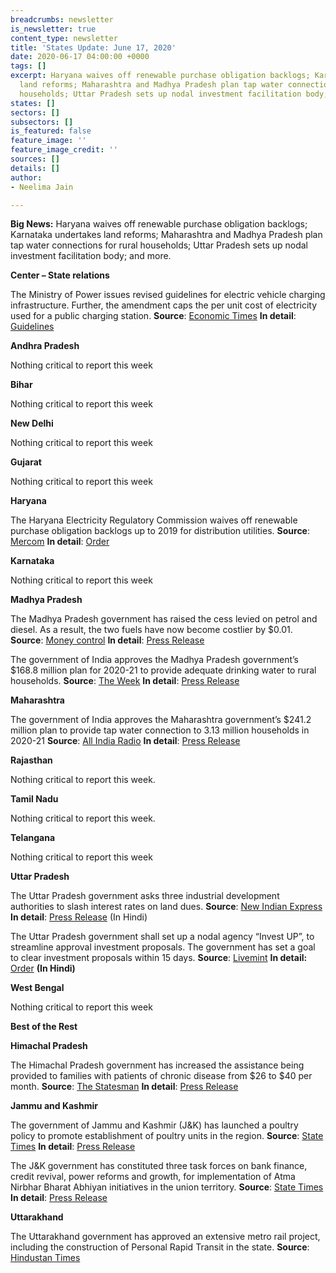```yaml
---
breadcrumbs: newsletter
is_newsletter: true
content_type: newsletter
title: 'States Update: June 17, 2020'
date: 2020-06-17 04:00:00 +0000
tags: []
excerpt: Haryana waives off renewable purchase obligation backlogs; Karnataka undertakes
  land reforms; Maharashtra and Madhya Pradesh plan tap water connections for rural
  households; Uttar Pradesh sets up nodal investment facilitation body; and more.
states: []
sectors: []
subsectors: []
is_featured: false
feature_image: ''
feature_image_credit: ''
sources: []
details: []
author:
- Neelima Jain

---
```

**Big News:** Haryana waives off renewable purchase obligation backlogs; Karnataka undertakes land reforms; Maharashtra and Madhya Pradesh plan tap water connections for rural households; Uttar Pradesh sets up nodal investment facilitation body; and more.

**Center – State relations**

The Ministry of Power issues revised guidelines for electric vehicle charging infrastructure. Further, the amendment caps the per unit cost of electricity used for a public charging station. **Source**: [Economic Times](https://economictimes.indiatimes.com/industry/energy/power/power-ministry-issues-revised-norms-for-ev-charging-infra-to-boost-e-mobility/articleshow/71444886.cms?from=mdr) **In detail**: [Guidelines](https://powermin.nic.in/sites/default/files/webform/notices/Amendment%20in%20Revised%20Guidelines.pdf)

**Andhra Pradesh**

Nothing critical to report this week

**Bihar**

Nothing critical to report this week

**New Delhi**

Nothing critical to report this week

**Gujarat**

Nothing critical to report this week

**Haryana**

The Haryana Electricity Regulatory Commission waives off renewable purchase obligation backlogs up to 2019 for distribution utilities. **Source**: [Mercom](https://mercomindia.com/haryana-waives-backlog-surcharges-open-access/) **In detail**: [Order](https://herc.gov.in/WriteReadData/Orders/O20200601.pdf)

**Karnataka**

Nothing critical to report this week

**Madhya Pradesh**

The Madhya Pradesh government has raised the cess levied on petrol and diesel. As a result, the two fuels have now become costlier by $0.01. **Source**: [Money control](https://www.moneycontrol.com/news/india/cess-on-petrol-and-diesel-increased-by-rs-1-in-madhya-pradesh-5398801.html) **In detail**: [Press Release](https://www.mpinfo.org/News/TodaysNews.aspx?newsid=20200612N23&LocID=1&PDt=6/12/2020)

The government of India approves the Madhya Pradesh government’s $168.8 million plan for 2020-21 to provide adequate drinking water to rural households. **Source**: [The Week](https://www.theweek.in/news/india/2020/06/11/mp-gets-rs-1280-crore-from-centre-under-jal-jeevan-mission.html) **In detail**: [Press Release](https://pib.gov.in/PressReleasePage.aspx?PRID=1630696)

**Maharashtra**

The government of India approves the Maharashtra government’s $241.2 million plan to provide tap water connection to 3.13 million households in 2020-21 **Source**: [All India Radio](http://www.newsonair.com/News?title=Centre-approves-funding-of-Rs-1%2C829-for-implementation-of-Jal-Jeevan-Mission-in-Maharashtra&id=391071) **In detail**: [Press Release](https://pib.gov.in/PressReleasePage.aspx?PRID=1630906)

**Rajasthan**

Nothing critical to report this week.

**Tamil Nadu**

Nothing critical to report this week.

**Telangana**

Nothing critical to report this week

**Uttar Pradesh**

The Uttar Pradesh government asks three industrial development authorities to slash interest rates on land dues. **Source**: [New Indian Express](https://www.newindianexpress.com/nation/2020/jun/11/yogi-government-slashes-interest-rates-on-land-dues-for-builders-in-uttar-pradesh-2155129.html) **In detail**: [Press Release](http://information.up.nic.in/attachments/files/5edf8f7f-c168-4eb4-810d-0c850af72573.pdf) (In Hindi)

The Uttar Pradesh government shall set up a nodal agency “Invest UP”, to streamline approval investment proposals. The government has set a goal to clear investment proposals within 15 days. **Source**: [Livemint](https://www.livemint.com/news/india/uttar-pradesh-to-set-up-invest-up-to-boost-investment-in-the-state-11592020046283.html) **In detail:** [Order](http://shasanadesh.up.gov.in/GO/ViewGOPDF_list_user.aspx?id1=MTcjMTgyIzYjMjAyMA==) **(In Hindi)**

**West Bengal**

Nothing critical to report this week

**Best of the Rest**

**Himachal Pradesh**

The Himachal Pradesh government has increased the assistance being provided to families with patients of chronic disease from $26 to $40 per month. **Source**: [The Statesman](https://www.thestatesman.com/cities/shimla/himachal-spends-rs-3-45-crore-sahara-yojna-1502899087.html) **In detail**: [Press Release](http://himachalpr.gov.in/OnePressRelease.aspx?Language=1&ID=17696)

**Jammu and Kashmir**

The government of Jammu and Kashmir (J&K) has launched a poultry policy to promote establishment of poultry units in the region. **Source**: [State Times](https://news.statetimes.in/jk-poultry-policy-framed-rs-50-cr-subsidy-announced-for-broiler-layer-farms-allied-activities/) **In detail**: [Press Release](http://new.jkdirinf.in/NewsDescription.aspx?ID=64463)

The J&K government has constituted three task forces on bank finance, credit revival, power reforms and growth, for implementation of Atma Nirbhar Bharat Abhiyan initiatives in the union territory. **Source**: [State Times](https://news.statetimes.in/three-task-forces-formed-on-bank-finance-credit-revival-power-reforms-growth-in-jk/) **In detail**: [Press Release](http://new.jkdirinf.in/NewsDescription.aspx?ID=64446)

**Uttarakhand**

The Uttarakhand government has approved an extensive metro rail project, including the construction of Personal Rapid Transit in the state. **Source**: [Hindustan Times](https://www.hindustantimes.com/dehradun/uttarakhand-approves-comprehensive-mobility-plan-for-3-cities-including-dehradun/story-qVdTtPWLrX8sYzgvNFJ5jP.html)
